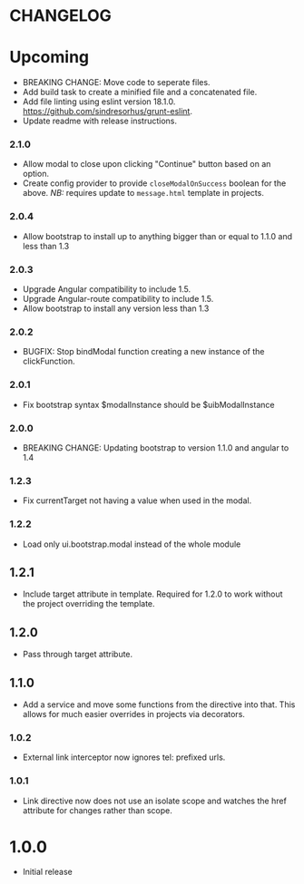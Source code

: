 # CHANGELOG

# Upcoming

* BREAKING CHANGE: Move code to seperate files.
* Add build task to create a minified file and a concatenated file.
* Add file linting using eslint version 18.1.0. https://github.com/sindresorhus/grunt-eslint.
* Update readme with release instructions.

### 2.1.0

* Allow modal to close upon clicking "Continue" button based on an option.
* Create config provider to provide `closeModalOnSuccess` boolean for the above. _NB:_ requires update to `message.html` template in projects.

### 2.0.4

* Allow bootstrap to install up to anything bigger than or equal to 1.1.0 and less than 1.3

### 2.0.3

* Upgrade Angular compatibility to include 1.5.
* Upgrade Angular-route compatibility to include 1.5.
* Allow bootstrap to install any version less than 1.3

### 2.0.2

* BUGFIX: Stop bindModal function creating a new instance of the clickFunction.

### 2.0.1

* Fix bootstrap syntax $modalInstance should be $uibModalInstance

### 2.0.0

* BREAKING CHANGE: Updating bootstrap to version 1.1.0 and angular to 1.4

### 1.2.3

* Fix currentTarget not having a value when used in the modal.

### 1.2.2

* Load only ui.bootstrap.modal instead of the whole module

## 1.2.1

* Include target attribute in template. Required for 1.2.0 to work without the project overriding the template.

## 1.2.0

* Pass through target attribute.

## 1.1.0

* Add a service and move some functions from the directive into that. This allows for much easier overrides in projects via decorators.

### 1.0.2

* External link interceptor now ignores tel: prefixed urls. 

### 1.0.1

* Link directive now does not use an isolate scope and watches the href attribute for changes rather than scope.

# 1.0.0

* Initial release
